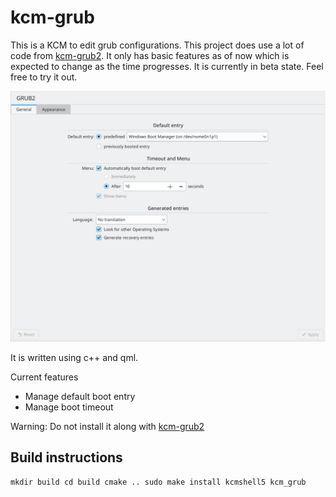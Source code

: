 # kcm-grub

This is a KCM to edit grub configurations. This project does use a lot of code from [kcm-grub2](https://invent.kde.org/system/kcm-grub2). It only has basic features as of now which is expected to change as the time progresses. It is currently in beta state. Feel free to try it out.

![](screenshots/Screenshot_20230731_131159.png)

It is written using c++ and qml.

Current features
- Manage default boot entry
- Manage boot timeout

Warning: Do not install it along with [kcm-grub2](https://invent.kde.org/system/kcm-grub2)

## Build instructions
`mkdir build
cd build
cmake ..
sudo make install
kcmshell5 kcm_grub`